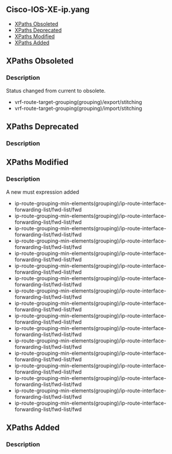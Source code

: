 ## Cisco-IOS-XE-ip.yang


- [XPaths Obsoleted](#xpaths-obsoleted)
- [XPaths Deprecated](#xpaths-deprecated)
- [XPaths Modified](#xpaths-modified)
- [XPaths Added](#xpaths-added)

## XPaths Obsoleted

### Description

Status changed from current to obsolete.

- vrf-route-target-grouping(grouping)/export/stitching
- vrf-route-target-grouping(grouping)/import/stitching

## XPaths Deprecated

### Description

## XPaths Modified

### Description

A new must expression added

- ip-route-grouping-min-elements(grouping)/ip-route-interface-forwarding-list/fwd-list/fwd
- ip-route-grouping-min-elements(grouping)/ip-route-interface-forwarding-list/fwd-list/fwd
- ip-route-grouping-min-elements(grouping)/ip-route-interface-forwarding-list/fwd-list/fwd
- ip-route-grouping-min-elements(grouping)/ip-route-interface-forwarding-list/fwd-list/fwd
- ip-route-grouping-min-elements(grouping)/ip-route-interface-forwarding-list/fwd-list/fwd
- ip-route-grouping-min-elements(grouping)/ip-route-interface-forwarding-list/fwd-list/fwd
- ip-route-grouping-min-elements(grouping)/ip-route-interface-forwarding-list/fwd-list/fwd
- ip-route-grouping-min-elements(grouping)/ip-route-interface-forwarding-list/fwd-list/fwd
- ip-route-grouping-min-elements(grouping)/ip-route-interface-forwarding-list/fwd-list/fwd
- ip-route-grouping-min-elements(grouping)/ip-route-interface-forwarding-list/fwd-list/fwd
- ip-route-grouping-min-elements(grouping)/ip-route-interface-forwarding-list/fwd-list/fwd
- ip-route-grouping-min-elements(grouping)/ip-route-interface-forwarding-list/fwd-list/fwd
- ip-route-grouping-min-elements(grouping)/ip-route-interface-forwarding-list/fwd-list/fwd
- ip-route-grouping-min-elements(grouping)/ip-route-interface-forwarding-list/fwd-list/fwd
- ip-route-grouping-min-elements(grouping)/ip-route-interface-forwarding-list/fwd-list/fwd
- ip-route-grouping-min-elements(grouping)/ip-route-interface-forwarding-list/fwd-list/fwd
- ip-route-grouping-min-elements(grouping)/ip-route-interface-forwarding-list/fwd-list/fwd

## XPaths Added

### Description
